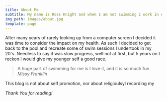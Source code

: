 ```yaml
---
title: About Me
subtitle: My name is Ross Knight and when I am not swimming I work in eCommerce.
img_path: images/about.jpg
template: page
---
```


After many years of rarely looking up from a computer  screen I decided it was time to consider the impact on my health. As such I decided to get back to the pool and recreate some of swim sessions I undertook in my 20's. Needless to say it was slow progress, well not at first, but 5 years on I reckon I would give my younger self a good race.

>A huge part of swimming for me is I love it, and it is so much fun. <cite>Missy Franklin</cite>

This blog is not about self promotion, nor about religioulsyl recording my 

*Thank You for reading!*
